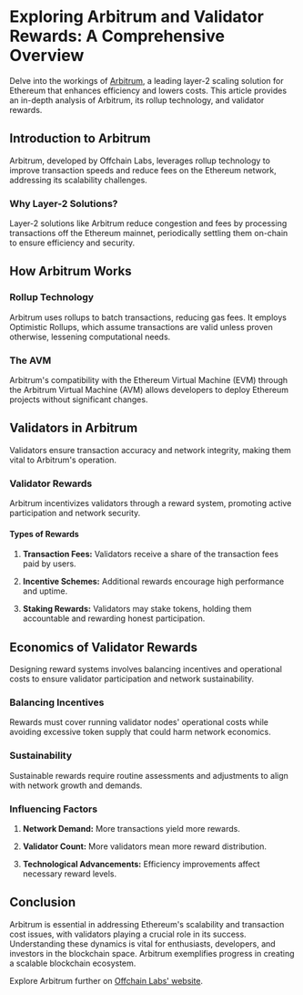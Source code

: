 # Exploring Arbitrum and Validator Rewards: A Comprehensive Overview

Delve into the workings of [Arbitrum](https://offchainlabs.com/), a leading layer-2 scaling solution for Ethereum that enhances efficiency and lowers costs. This article provides an in-depth analysis of Arbitrum, its rollup technology, and validator rewards.

## Introduction to Arbitrum

Arbitrum, developed by Offchain Labs, leverages rollup technology to improve transaction speeds and reduce fees on the Ethereum network, addressing its scalability challenges.

### Why Layer-2 Solutions?

Layer-2 solutions like Arbitrum reduce congestion and fees by processing transactions off the Ethereum mainnet, periodically settling them on-chain to ensure efficiency and security.

## How Arbitrum Works

### Rollup Technology

Arbitrum uses rollups to batch transactions, reducing gas fees. It employs Optimistic Rollups, which assume transactions are valid unless proven otherwise, lessening computational needs.

### The AVM

Arbitrum's compatibility with the Ethereum Virtual Machine (EVM) through the Arbitrum Virtual Machine (AVM) allows developers to deploy Ethereum projects without significant changes.

## Validators in Arbitrum

Validators ensure transaction accuracy and network integrity, making them vital to Arbitrum's operation.

### Validator Rewards

Arbitrum incentivizes validators through a reward system, promoting active participation and network security.

#### Types of Rewards

1. **Transaction Fees:** Validators receive a share of the transaction fees paid by users.
   
2. **Incentive Schemes:** Additional rewards encourage high performance and uptime.

3. **Staking Rewards:** Validators may stake tokens, holding them accountable and rewarding honest participation.

## Economics of Validator Rewards

Designing reward systems involves balancing incentives and operational costs to ensure validator participation and network sustainability.

### Balancing Incentives

Rewards must cover running validator nodes' operational costs while avoiding excessive token supply that could harm network economics.

### Sustainability

Sustainable rewards require routine assessments and adjustments to align with network growth and demands.

### Influencing Factors

1. **Network Demand:** More transactions yield more rewards.

2. **Validator Count:** More validators mean more reward distribution.

3. **Technological Advancements:** Efficiency improvements affect necessary reward levels.

## Conclusion

Arbitrum is essential in addressing Ethereum's scalability and transaction cost issues, with validators playing a crucial role in its success. Understanding these dynamics is vital for enthusiasts, developers, and investors in the blockchain space. Arbitrum exemplifies progress in creating a scalable blockchain ecosystem.

Explore Arbitrum further on [Offchain Labs' website](https://offchainlabs.com/).